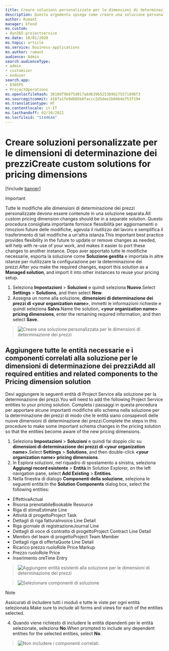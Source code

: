 ```yaml
---
title: Creare soluzioni personalizzate per le dimensioni di determinazione dei prezzi
description: Questo argomento spiega come creare una soluzione personalizzata quando si creano dimensioni di determinazione dei prezzi personalizzate.
author: Rumant
manager: kfend
ms.custom:
- dyn365-projectservice
ms.date: 10/01/2020
ms.topic: article
ms.service: business-applications
ms.author: rumant
audience: Admin
search.audienceType:
- admin
- customizer
- enduser
search.app:
- D365PS
- ProjectOperations
ms.openlocfilehash: 3810df9b875d017a8d639b5253b96275571898f3
ms.sourcegitcommit: 418fa1fe9d605b8faccc2d5dee1b04b4e753f194
ms.translationtype: HT
ms.contentlocale: it-IT
ms.lasthandoff: 02/10/2021
ms.locfileid: "5144644"
---
```

# <a name="create-custom-solutions-for-pricing-dimensions"></a><span data-ttu-id="c690a-103">Creare soluzioni personalizzate per le dimensioni di determinazione dei prezzi</span><span class="sxs-lookup"><span data-stu-id="c690a-103">Create custom solutions for pricing dimensions</span></span>

[!include [banner](../includes/psa-now-project-operations.md)]

> [!IMPORTANT]
> <span data-ttu-id="c690a-104">Tutte le modifiche alle dimensioni di determinazione dei prezzi personalizzate devono essere contenute in una soluzione separata.</span><span class="sxs-lookup"><span data-stu-id="c690a-104">All custom pricing dimension changes should be in a separate solution.</span></span> <span data-ttu-id="c690a-105">Questo procedura consigliata importante fornisce flessibilità per aggiornamenti o rimozioni future delle modifiche, agevola il riutilizzo del lavoro e semplifica il trasferimento di tali modifiche a un'altra istanza.</span><span class="sxs-lookup"><span data-stu-id="c690a-105">This important best practice provides flexibility in the future to update or remove changes as needed, will help with re-use of your work, and makes it easier to port these changes to another instance.</span></span> <span data-ttu-id="c690a-106">Dopo aver apportato tutte le modifiche necessarie, esporta la soluzione come **Soluzione gestita** e importala in altre istanze per riutilizzare la configurazione per la determinazione dei prezzi.</span><span class="sxs-lookup"><span data-stu-id="c690a-106">After you make the required changes, export this solution as a **Managed solution**, and import it into other instances to reuse your pricing setup.</span></span>

1. <span data-ttu-id="c690a-107">Seleziona **Impostazioni** > **Soluzioni** e quindi seleziona **Nuovo**.</span><span class="sxs-lookup"><span data-stu-id="c690a-107">Select **Settings** > **Solutions**, and then select **New**.</span></span> 
2. <span data-ttu-id="c690a-108">Assegna un nome alla soluzione, **dimensioni di determinazione dei prezzi di \<your organization name>**, immetti le informazioni richieste e quindi seleziona **Salva**.</span><span class="sxs-lookup"><span data-stu-id="c690a-108">Name the solution, **\<your organization name> pricing dimensions**, enter the remaining required information, and then select **Save**.</span></span>

> ![Creare una soluzione personalizzata per le dimensioni di determinazione dei prezzi](media/Creation-of-custom-pricing-dimension-solution.PNG)
  
## <a name="add-all-required-entities-and-related-components-to-the-pricing-dimension-solution"></a><span data-ttu-id="c690a-110">Aggiungere tutte le entità necessarie e i componenti correlati alla soluzione per le dimensioni di determinazione dei prezzi</span><span class="sxs-lookup"><span data-stu-id="c690a-110">Add all required entities and related components to the Pricing dimension solution</span></span>
<span data-ttu-id="c690a-111">Devi aggiungere le seguenti entità di Project Service alla soluzione per la determinazione dei prezzi.</span><span class="sxs-lookup"><span data-stu-id="c690a-111">You will need to add the following Project Service entities to your pricing solution.</span></span> <span data-ttu-id="c690a-112">Completa i passaggi in questa procedura per apportare alcune importanti modifiche allo schema nella soluzione per la determinazione dei prezzi di modo che le entità siano consapevoli delle nuove dimensioni di determinazione dei prezzi.</span><span class="sxs-lookup"><span data-stu-id="c690a-112">Complete the steps in this procedure to make some important schema changes in the pricing solution so that the entities become aware of the new pricing dimensions.</span></span>

1. <span data-ttu-id="c690a-113">Seleziona **Impostazioni** > **Soluzioni** e quindi fai doppio clic su **dimensioni di determinazione dei prezzi di \<your organization name>**.</span><span class="sxs-lookup"><span data-stu-id="c690a-113">Select **Settings** > **Solutions**, and then double-click **\<your organization name> pricing dimensions**.</span></span> 
2. <span data-ttu-id="c690a-114">In Esplora soluzioni, nel riquadro di spostamento a sinistra, seleziona **Aggiungi record esistente** > **Entità**.</span><span class="sxs-lookup"><span data-stu-id="c690a-114">In Solution Explorer, on the left navigation pane, select **Add Existing** > **Entities**.</span></span>
3. <span data-ttu-id="c690a-115">Nella finestra di dialogo **Componenti della soluzione**, seleziona le seguenti entità:</span><span class="sxs-lookup"><span data-stu-id="c690a-115">In the **Solution Components** dialog box, select the following entities:</span></span>

- <span data-ttu-id="c690a-116">Effettiva</span><span class="sxs-lookup"><span data-stu-id="c690a-116">Actual</span></span>
- <span data-ttu-id="c690a-117">Risorsa prenotabile</span><span class="sxs-lookup"><span data-stu-id="c690a-117">Bookable Resource</span></span>
- <span data-ttu-id="c690a-118">Riga di stima</span><span class="sxs-lookup"><span data-stu-id="c690a-118">Estimate Line</span></span>
- <span data-ttu-id="c690a-119">Attività di progetto</span><span class="sxs-lookup"><span data-stu-id="c690a-119">Project Task</span></span>
- <span data-ttu-id="c690a-120">Dettagli di riga fattura</span><span class="sxs-lookup"><span data-stu-id="c690a-120">Invoice Line Detail</span></span>
- <span data-ttu-id="c690a-121">Riga giornale di registrazione</span><span class="sxs-lookup"><span data-stu-id="c690a-121">Journal Line</span></span>
- <span data-ttu-id="c690a-122">Dettagli di voce di contratto di progetto</span><span class="sxs-lookup"><span data-stu-id="c690a-122">Project Contract Line Detail</span></span>
- <span data-ttu-id="c690a-123">Membro del team di progetto</span><span class="sxs-lookup"><span data-stu-id="c690a-123">Project Team Member</span></span>
- <span data-ttu-id="c690a-124">Dettagli riga di offerta</span><span class="sxs-lookup"><span data-stu-id="c690a-124">Quote Line Detail</span></span>
- <span data-ttu-id="c690a-125">Ricarico prezzo ruolo</span><span class="sxs-lookup"><span data-stu-id="c690a-125">Role Price Markup</span></span>
- <span data-ttu-id="c690a-126">Prezzo ruolo</span><span class="sxs-lookup"><span data-stu-id="c690a-126">Role Price</span></span> 
- <span data-ttu-id="c690a-127">Inserimento ore</span><span class="sxs-lookup"><span data-stu-id="c690a-127">Time Entry</span></span> 

> ![Aggiungere entità esistenti alla soluzione per le dimensioni di determinazione dei prezzi](media/Existing-entities-to-PD-solution.png)

> ![Selezionare componenti di soluzione](media/Dimension-Components.png)

> [!NOTE]
> <span data-ttu-id="c690a-130">Assicurati di includere tutti i moduli e tutte le viste per ogni entità selezionata.</span><span class="sxs-lookup"><span data-stu-id="c690a-130">Make sure to include all forms and views for each of the entities selected.</span></span>

4. <span data-ttu-id="c690a-131">Quando viene richiesto di includere le entità dipendenti per le entità selezionate, seleziona **No**.</span><span class="sxs-lookup"><span data-stu-id="c690a-131">When prompted to include any dependent entities for the selected entities, select **No**.</span></span>

> ![Non includere i componenti correlati.](media/Do-not-include-required.png)


